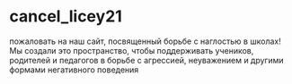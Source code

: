 # cancel_licey21
 пожаловать на наш сайт, посвященный борьбе с наглостью в школах! Мы создали это пространство, чтобы поддерживать учеников, родителей и педагогов в борьбе с агрессией, неуважением и другими формами негативного поведения
